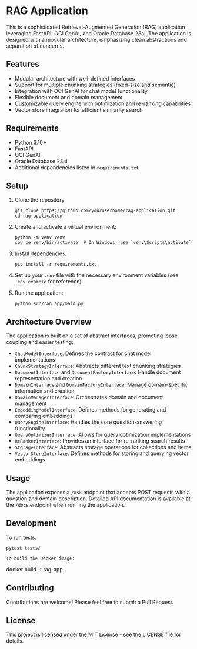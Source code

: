 # RAG Application

This is a sophisticated Retrieval-Augmented Generation (RAG) application leveraging FastAPI, OCI GenAI, and Oracle Database 23ai. The application is designed with a modular architecture, emphasizing clean abstractions and separation of concerns.

## Features

- Modular architecture with well-defined interfaces
- Support for multiple chunking strategies (fixed-size and semantic)
- Integration with OCI GenAI for chat model functionality
- Flexible document and domain management
- Customizable query engine with optimization and re-ranking capabilities
- Vector store integration for efficient similarity search

## Requirements

- Python 3.10+
- FastAPI
- OCI GenAI
- Oracle Database 23ai
- Additional dependencies listed in `requirements.txt`

## Setup

1. Clone the repository:
   ```
   git clone https://github.com/yourusername/rag-application.git
   cd rag-application
   ```

2. Create and activate a virtual environment:
   ```
   python -m venv venv
   source venv/bin/activate  # On Windows, use `venv\Scripts\activate`
   ```

3. Install dependencies:
   ```
   pip install -r requirements.txt
   ```

4. Set up your `.env` file with the necessary environment variables (see `.env.example` for reference)

5. Run the application:
   ```
   python src/rag_app/main.py
   ```

## Architecture Overview

The application is built on a set of abstract interfaces, promoting loose coupling and easier testing:

- `ChatModelInterface`: Defines the contract for chat model implementations
- `ChunkStrategyInterface`: Abstracts different text chunking strategies
- `DocumentInterface` and `DocumentFactoryInterface`: Handle document representation and creation
- `DomainInterface` and `DomainFactoryInterface`: Manage domain-specific information and creation
- `DomainManagerInterface`: Orchestrates domain and document management
- `EmbeddingModelInterface`: Defines methods for generating and comparing embeddings
- `QueryEngineInterface`: Handles the core question-answering functionality
- `QueryOptimizerInterface`: Allows for query optimization implementations
- `ReRankerInterface`: Provides an interface for re-ranking search results
- `StorageInterface`: Abstracts storage operations for collections and items
- `VectorStoreInterface`: Defines methods for storing and querying vector embeddings

## Usage

The application exposes a `/ask` endpoint that accepts POST requests with a question and domain description. Detailed API documentation is available at the `/docs` endpoint when running the application.

## Development

To run tests:
```
pytest tests/

To build the Docker image:
```
docker build -t rag-app .

## Contributing

Contributions are welcome! Please feel free to submit a Pull Request.

## License

This project is licensed under the MIT License - see the [LICENSE](LICENSE) file for details.


